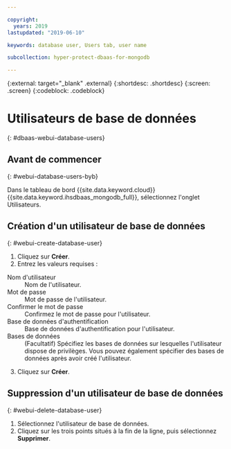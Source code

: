 ```yaml
---

copyright:
  years: 2019
lastupdated: "2019-06-10"

keywords: database user, Users tab, user name

subcollection: hyper-protect-dbaas-for-mongodb

---
```


{:external: target="_blank" .external}
{:shortdesc: .shortdesc}
{:screen: .screen}
{:codeblock: .codeblock}


# Utilisateurs de base de données
{: #dbaas-webui-database-users}

## Avant de commencer
{: #webui-database-users-byb}

Dans le tableau de bord {{site.data.keyword.cloud}} {{site.data.keyword.ihsdbaas_mongodb_full}}, sélectionnez l'onglet Utilisateurs.

## Création d'un utilisateur de base de données
{: #webui-create-database-user}

1. Cliquez sur **Créer**.
2. Entrez les valeurs requises :
<dl>
<dt>Nom d'utilisateur</dt>
<dd>Nom de l'utilisateur.</dd>
<dt>Mot de passe</dt>
<dd>Mot de passe de l'utilisateur.</dd>
<dt>Confirmer le mot de passe</dt>
<dd>Confirmez le mot de passe pour l'utilisateur.</dd>
<dt>Base de données d'authentification</dt>
<dd>Base de données d'authentification pour l'utilisateur.</dd>
<dt>Bases de données</dt>
<dd>(Facultatif) Spécifiez les bases de données sur lesquelles l'utilisateur dispose de privilèges. Vous pouvez également spécifier des bases de données après avoir créé l'utilisateur.</dd>
</dl>

3. Cliquez sur **Créer**.

## Suppression d'un utilisateur de base de données
{: #webui-delete-database-user}

1. Sélectionnez l'utilisateur de base de données.
2. Cliquez sur les trois points situés à la fin de la ligne, puis sélectionnez **Supprimer**.
